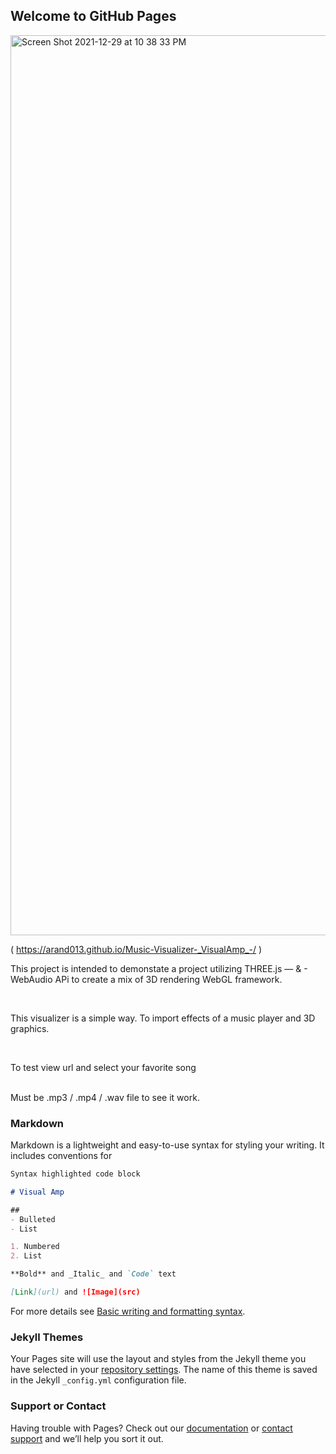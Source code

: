 ## Welcome to GitHub Pages

<img width="1440" alt="Screen Shot 2021-12-29 at 10 38 33 PM" src="https://user-images.githubusercontent.com/81955843/147729082-a8b4504e-1af1-4a84-99f1-7bef66a072dd.png">

( <https://arand013.github.io/Music-Visualizer-_VisualAmp_-/> )

This project is intended to demonstate a project utilizing THREE.js — & - WebAudio APi to create a mix of 3D rendering WebGL framework.

<br> 

This visualizer is a simple way. To import effects of a music player and 3D graphics. 

<br> 

To test view url and select your favorite song

<br> 
Must be  
.mp3 / .mp4 / .wav file to see it work.



### Markdown

Markdown is a lightweight and easy-to-use syntax for styling your writing. It includes conventions for

```markdown
Syntax highlighted code block

# Visual Amp

##
- Bulleted
- List

1. Numbered
2. List

**Bold** and _Italic_ and `Code` text

[Link](url) and ![Image](src)
```

For more details see [Basic writing and formatting syntax](https://docs.github.com/en/github/writing-on-github/getting-started-with-writing-and-formatting-on-github/basic-writing-and-formatting-syntax).

### Jekyll Themes

Your Pages site will use the layout and styles from the Jekyll theme you have selected in your [repository settings](https://github.com/arand013/Music-Visualizer-_VisualAmp_-/settings/pages). The name of this theme is saved in the Jekyll `_config.yml` configuration file.

### Support or Contact

Having trouble with Pages? Check out our [documentation](https://docs.github.com/categories/github-pages-basics/) or [contact support](https://support.github.com/contact) and we’ll help you sort it out.
